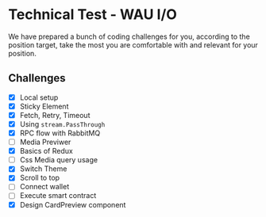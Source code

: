 # Technical Test - WAU I/O #


We have prepared a bunch of coding challenges for you, according to the position target, take the most you are comfortable with and relevant for your position.


## Challenges ##

- [x] Local setup
- [x] Sticky Element
- [x] Fetch, Retry, Timeout
- [x] Using `stream.PassThrough`
- [x] RPC flow with RabbitMQ
- [ ] Media Previwer
- [x] Basics of Redux
- [ ] Css Media query usage
- [x] Switch Theme
- [x] Scroll to top
- [ ] Connect wallet
- [ ] Execute smart contract
- [x] Design CardPreview component